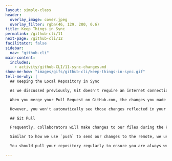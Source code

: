```yaml
---
layout: simple-class
header:
  overlay_image: cover.jpeg
  overlay_filter: rgba(46, 129, 200, 0.6)
title: Keep Things in Sync
permalink: /github-cli/11
next-page: /github-cli/12
facilitator: false
sidebar:
  nav: "github-cli"
main-content:
  includes:
    - activity/github-CLI/11-sync-changes.md
show-me-how: "images/gifs/github-cli/keep-things-in-sync.gif"
tell-me-why: |
  ## Keeping the Local Repository in Sync

  As we discussed previously, Git doesn't require an internet connection which means it doesn't communicate with remote repositories unless explicitly instructed to do so.

  When you merge your Pull Request on GitHub.com, the changes you made locally are merged into the `master` branch on the _remote_ repository on GitHub.

  However, you won't automatically see those changes reflected in your local copy until you do a git pull.

  ## Git Pull

  Frequently, collaborators will make changes to our files during the Pull Request process. Before we can go on, we will need to update our local copies of the files.

  Similar to how we use `push` to send our changes to the remote, we use `pull` to retrieve changes from the remote. When we pull the files from the remote, Git downloads a copy of the new commits that have been added to the branch since our last pull and then attempts to merge them into our local branch.

  You should pull your repository regularly to ensure you are always working with the most recent copies of the files in the repository.

---
```

